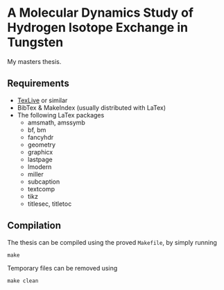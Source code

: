 # A Molecular Dynamics Study of Hydrogen Isotope Exchange in Tungsten
My masters thesis.

## Requirements
- [TexLive](https://www.tug.org/texlive/) or similar
- BibTex & MakeIndex (usually distributed with LaTex)
- The following LaTex packages
	- amsmath, amssymb
	- bf, bm
	- fancyhdr
	- geometry
	- graphicx
	- lastpage
	- lmodern
	- miller
	- subcaption
	- textcomp
	- tikz
	- titlesec, titletoc

## Compilation
The thesis can be compiled using the proved `Makefile`, by simply running
```
make
```
Temporary files can be removed using
```
make clean
```

